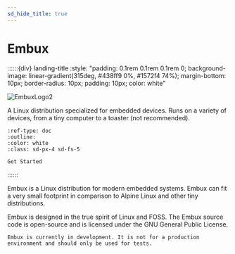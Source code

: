 ```yaml
---
sd_hide_title: true
---
```


# Embux

<!-- derived from https://github.com/executablebooks/sphinx-design/blob/rtd-theme/docs/index.md -->
::::::{div} landing-title
:style: "padding: 0.1rem 0.1rem 0.1rem 0; background-image: linear-gradient(315deg, #438ff9 0%, #1572f4 74%); margin-bottom: 10px; border-radius: 10px; padding: 10px; color: white"

![EmbuxLogo2](https://github.com/embuxLinux/embuxlinux.github.io/assets/115214762/707b27cd-2bb5-42c4-bec4-ba2ce7cde33a)

A Linux distribution specialized for embedded devices. Runs on a variety of devices, from a tiny computer to a toaster (not recommended).

```{button-ref} install
:ref-type: doc
:outline:
:color: white
:class: sd-px-4 sd-fs-5

Get Started
```

::::::

Embux is a Linux distribution for modern embedded systems. Embux can fit a very
small footprint in comparison to Alpine Linux and other tiny distributions.

Embux is designed in the true spirit of Linux and FOSS. The Embux source code
is open-source and is licensed under the GNU General Public License.

```{warning}
Embux is currently in development. It is not for a production
environment and should only be used for tests.
```
